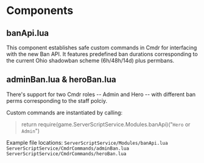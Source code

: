 # Components
## banApi.lua
This component establishes safe custom commands in Cmdr for interfacing with the new Ban API.
It features predefined ban durations corresponding to the current Ohio shadowban scheme (6h/48h/14d) plus permbans.

## adminBan.lua & heroBan.lua
There's support for two Cmdr roles -- Admin and Hero -- with different ban perms corresponding to the staff polciy.

Custom commands are  instantiated by calling: 
> return require(game.ServerScriptService.Modules.banApi)("`Hero` or `Admin`")



Example file locations: 
`ServerScriptService/Modules/banApi.lua` 
`ServerScriptService/CmdrCommands/adminBan.lua`
`ServerScriptService/CmdrCommands/heroBan.lua`
